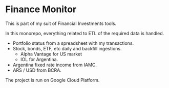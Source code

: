 # Finance Monitor

This is part of my suit of Financial Investments tools. 

In this monorepo, everything related to ETL of the required data is handled.

- Portfolio status from a spreadsheet with my transactions.
- Stock, bonds, ETF, etc daily and backfill ingestions.
  - Alpha Vantage for US market
  - IOL for Argentina.
- Argentina fixed rate income from IAMC.
- ARS / USD from BCRA.

The project is run on Google Cloud Platform.